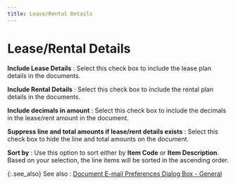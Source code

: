 ```yaml
---
title: Lease/Rental Details
---
```


# Lease/Rental Details


**Include Lease Details**
: Select this check box to include the lease plan  details in the documents.


**Include Rental Details**
: Select this check box to include the rental plan  details in the documents.


**Include decimals in amount**
: Select this check box to include the decimals in  the lease/rent amount in the document.


**Suppress line and total amounts if lease/rent  details exists**
: Select this check box to hide the line and total  amounts on the document.


**Sort by**
: Use this option to sort either by **Item 
 Code** or **Item Description**.  Based on your selection, the line items will be sorted in the ascending  order.


{:.see_also}
See also
: [Document  E-mail Preferences  Dialog Box - General]({{site.sp_baseurl}}/sales-ret-docs/sales-ret-doc/common-opts/email/document_e_mail_preferences_dialog_box_general_sales_returns.html)
